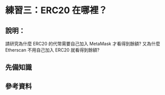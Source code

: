 # 練習三：ERC20 在哪裡？

## 說明：
請研究為什麼 ERC20 的代幣需要自己加入 MetaMask 才看得到餘額? 又為什麼 Etherscan 不用自己加入 ERC20 就看得到餘額?

## 先備知識

## 參考資料